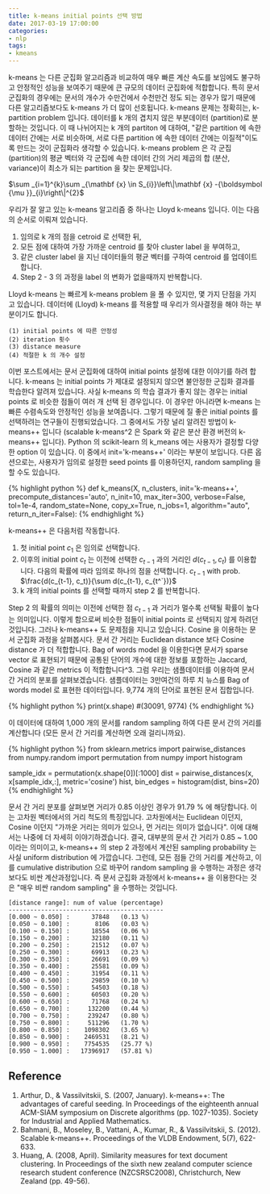 ```yaml
---
title: k-means initial points 선택 방법
date: 2017-03-19 17:00:00
categories:
- nlp
tags:
- kmeans
---
```


k-means 는 다른 군집화 알고리즘과 비교하여 매우 빠른 계산 속도를 보임에도 불구하고 안정적인 성능을 보여주기 때문에 큰 규모의 데이터 군집화에 적합합니다. 특히 문서 군집화의 경우에는 문서의 개수가 수만건에서 수천만건 정도 되는 경우가 많기 때문에 다른 알고리즘보다도 k-means 가 더 많이 선호됩니다. k-means 문제는 정확히는, k-partition problem 입니다. 데이터를 k 개의 겹치지 않은 부분데이터 (partition)로 분할하는 것입니다. 이 때 나뉘어지는 k 개의 partiton 에 대하여, "같은 partition 에 속한 데이터 간에는 서로 비슷하며, 서로 다른 partition 에 속한 데이터 간에는 이질적"이도록 만드는 것이 군집화라 생각할 수 있습니다. k-means problem 은 각 군집 (partition)의 평균 벡터와 각 군집에 속한 데이터 간의 거리 제곱의 합 (분산, variance)이 최소가 되는 partition 을 찾는 문제입니다. 

$\sum _{i=1}^{k}\sum _{\mathbf {x} \in S_{i}}\left\|\mathbf {x} -{\boldsymbol {\mu }}_{i}\right\|^{2}$

우리가 잘 알고 있는 k-means 알고리즘 중 하나는 Lloyd k-means 입니다. 이는 다음의 순서로 이뤄져 있습니다. 

1. 임의로 k 개의 점을 cetroid 로 선택한 뒤, 
2. 모든 점에 대하여 가장 가까운 centroid 를 찾아 cluster label 을 부여하고, 
3. 같은 cluster label 을 지닌 데이터들의 평균 벡터를 구하여 centroid 를 업데이트 합니다. 
4. Step 2 - 3 의 과정을 label 의 변화가 없을때까지 반복합니다. 

Lloyd k-means 는 빠르게 k-means problem 을 풀 수 있지만, 몇 가지 단점을 가지고 있습니다. 데이터에 (Lloyd) k-means 를 적용할 때 우리가 의사결정을 해야 하는 부분이기도 합니다. 

    (1) initial points 에 따른 안정성
    (2) iteration 횟수
    (3) distance measure
    (4) 적절한 k 의 개수 설정

이번 포스트에서는 문서 군집화에 대하여 initial points 설정에 대한 이야기를 하려 합니다. k-means 는 initial points 가 제대로 설정되지 않으면 불안정한 군집화 결과를 학습한다 알려져 있습니다. 사실 k-means 의 학습 결과가 좋지 않는 경우는 initial points 로 비슷한 점들이 여러 개 선택 된 경우입니다. 이 경우만 아니라면 k-means 는 빠른 수렴속도와 안정적인 성능을 보여줍니다. 그렇기 때문에 질 좋은 initial points 를 선택하려는 연구들이 진행되었습니다. 그 중에서도 가장 널리 알려진 방법이 k-means++ 입니다 (scalable k-means^2 은 Spark 와 같은 분산 환경 버전의 k-means++ 입니다). Python 의 scikit-learn 의 k_means 에는 사용자가 결정할 다양한 option 이 있습니다. 이 중에서 init='k-means++' 이라는 부분이 보입니다. 다른 옵션으로는, 사용자가 임의로 설정한 seed points 를 이용하던지, random sampling 을 할 수도 있습니다. 

{% highlight python %}
def k_means(X, n_clusters, init='k-means++', precompute_distances='auto',
            n_init=10, max_iter=300, verbose=False,
            tol=1e-4, random_state=None, copy_x=True, n_jobs=1,
            algorithm="auto", return_n_iter=False):
{% endhighlight %}
    
k-means++ 은 다음처럼 작동합니다. 

1. 첫 initial point $c_1$ 은 임의로 선택합니다. 
2. 이후의 initial point $c_t$ 는 이전에 선택한 $c_{t-1}$ 과의 거리인 $d(c_{t-1}, c_{t})$ 를 이용합니다. 다음의 확률에 따라 임의로 하나의 점을 선택합니다. $c_{t-1}$ with prob. $\frac{d(c_{t-1}, c_t)}{\sum d(c_{t-1}, c_{t^`})}$
3. k 개의 initial points 를 선택할 때까지 step 2 를 반복합니다. 

Step 2 의 확률의 의미는 이전에 선택한 점 $c_{t-1}$ 과 거리가 멀수록 선택될 확률이 높다는 의미입니다. 이렇게 함으로써 비슷한 점들이 initial points 로 선택되지 않게 하려던 것입니다. 그러나 k-means++ 도 문제점을 지니고 있습니다. Cosine 을 이용하는 문서 군집화 과정을 살펴봅시다. 문서 간 거리는 Euclidean distance 보다 Cosine distance 가 더 적합합니다. Bag of words model 을 이용한다면 문서가 sparse vector 로 표현되기 때문에 공통된 단어의 개수에 대한 정보를 포함하는 Jaccard, Cosine 과 같은 metrics 이 적합합니다^3. 그럼 우리는 샘플데이터를 이용하여 문서 간 거리의 분포를 살펴보겠습니다. 샘플데이터는 3만여건의 하루 치 뉴스를 Bag of words model 로 표현한 데이터입니다. 9,774 개의 단어로 표현된 문서 집합입니다.  

{% highlight python %}
print(x.shape)
#(30091, 9774)
{% endhighlight %}

이 데이터에 대하여 1,000 개의 문서를 random sampling 하여 다른 문서 간의 거리를 계산합니다 (모든 문서 간 거리를 계산하면 오래 걸리니까요). 

{% highlight python %}
from sklearn.metrics import pairwise_distances
from numpy.random import permutation
from numpy import histogram

sample_idx = permutation(x.shape[0])[:1000]
dist = pairwise_distances(x, x[sample_idx,:], metric='cosine')
hist, bin_edges = histogram(dist, bins=20)
{% endhighlight %}
    
문서 간 거리 분포를 살펴보면 거리가 0.85 이상인 경우가 91.79 % 에 해당합니다. 이는 고차원 벡터에서의 거리 척도의 특징입니다. 고차원에서는 Euclidean 이던지, Cosine 이던지 "가까운 거리는 의미가 있으나, 먼 거리는 의미가 없습니다". 이에 대해서는 나중에 더 자세히 이야기하겠습니다. 결국, 대부분의 문서 간 거리가 0.85 ~ 1.00 이라는 의미이고, k-means++ 의 step 2 과정에서 계산된 sampling probability 는 사실 uniform distribution 에 가깝습니다. 그런데, 모든 점들 간의 거리를 계산하고, 이를 cumulative distribution 으로 바꾸어 random sampling 을 수행하는 과정은 생각보다도 비싼 계산과정입니다. 즉 문서 군집화 과정에서 k-means++ 을 이용한다는 것은 "매우 비싼 random sampling" 을 수행하는 것입니다.
    
    [distance range]: num of value (percentage)
    -------------------------------------------
    [0.000 ~ 0.050] :      37848   (0.13 %)
    [0.050 ~ 0.100] :       8106   (0.03 %)
    [0.100 ~ 0.150] :      18554   (0.06 %)
    [0.150 ~ 0.200] :      32180   (0.11 %)
    [0.200 ~ 0.250] :      21512   (0.07 %)
    [0.250 ~ 0.300] :      69913   (0.23 %)
    [0.300 ~ 0.350] :      26691   (0.09 %)
    [0.350 ~ 0.400] :      25581   (0.09 %)
    [0.400 ~ 0.450] :      31954   (0.11 %)
    [0.450 ~ 0.500] :      29859   (0.10 %)
    [0.500 ~ 0.550] :      54503   (0.18 %)
    [0.550 ~ 0.600] :      60503   (0.20 %)
    [0.600 ~ 0.650] :      71768   (0.24 %)
    [0.650 ~ 0.700] :     132200   (0.44 %)
    [0.700 ~ 0.750] :     239247   (0.80 %)
    [0.750 ~ 0.800] :     511296   (1.70 %)
    [0.800 ~ 0.850] :    1098302   (3.65 %)
    [0.850 ~ 0.900] :    2469531   (8.21 %)
    [0.900 ~ 0.950] :    7754535   (25.77 %)
    [0.950 ~ 1.000] :   17396917   (57.81 %)
    
    

## Reference    
1. Arthur, D., & Vassilvitskii, S. (2007, January). k-means++: The advantages of careful seeding. In Proceedings of the eighteenth annual ACM-SIAM symposium on Discrete algorithms (pp. 1027-1035). Society for Industrial and Applied Mathematics.
2. Bahmani, B., Moseley, B., Vattani, A., Kumar, R., & Vassilvitskii, S. (2012). Scalable k-means++. Proceedings of the VLDB Endowment, 5(7), 622-633.
3. Huang, A. (2008, April). Similarity measures for text document clustering. In Proceedings of the sixth new zealand computer science research student conference (NZCSRSC2008), Christchurch, New Zealand (pp. 49-56).